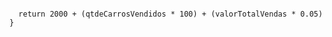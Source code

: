 ```function calculaSalario(qtdeCarrosVendidos, valorTotalVendas) {
  
  return 2000 + (qtdeCarrosVendidos * 100) + (valorTotalVendas * 0.05)
}